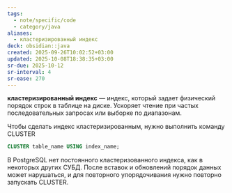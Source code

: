 ```yaml
---
tags:
  - note/specific/code
  - category/java
aliases:
  - кластеризированный индекс
deck: obsidian::java
created: 2025-09-26T10:02:52+03:00
updated: 2025-10-08T18:38:35+03:00
sr-due: 2025-10-12
sr-interval: 4
sr-ease: 270
---
```


**кластеризированный индекс**
—
индекс, который задает физический порядок строк в таблице на диске. Ускоряет чтение при частых последовательных запросах или выборке по диапазонам.

Чтобы сделать индекс кластеризированным, нужно выполнить команду CLUSTER
```sql
CLUSTER table_name USING index_name;
```

В PostgreSQL нет постоянного кластеризованного индекса, как в некоторых других СУБД. После вставок и обновлений порядок данных может нарушаться, и для повторного упорядочивания нужно повторно запускать CLUSTER.
